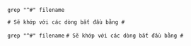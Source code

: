 `grep "^#" filename`

`# Sẽ khớp với các dòng bắt đầu bằng #`



`grep "^#" filename`
`# Sẽ khớp với các dòng bắt đầu bằng #`